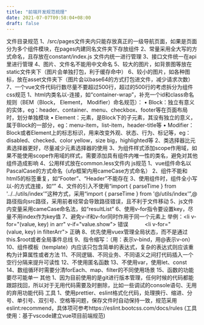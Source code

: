 ```yaml
---
title: "前端开发规范梳理"
date: 2021-07-07T09:58:04+08:00
draft: false
---
```


文件目录规范
1、/src/pages文件夹内只能存放真正的一级导航页面，如果是页面分为多个组件模块，在pages内建同名文件夹下存放组件
2、常量采用全大写的方式命名，且存放在constant/index.js 文件内统一进行管理
3、接口文件统一在api里进行管理
4、图片、文件名不能用中文命名
5、较大的图片，如背景图等放在static文件夹下（图片会单独打包，利于缓存命中）
6、较小的图片，如各种图标，放在asset文件夹下（图片会以base64的方式打包进文件，减少请求次数）
7、一个vue文件代码行数尽量不要超过500行，超过的500行的考虑拆分为组件
css规范
1、html内类名以-连接，如“container-wrap”，补充一个id和class命名规则（BEM（Block， Element， Modifier）命名规范）：
•	Block：独立有意义的实体，eg：header、container、menu、checkbox、footer等在页面布局时，划分单独模块
•	Element：元素，是Block下的子元素，其没有独立的意义，属于Block的一部分，eg：menu-item，list-item，header-title等
•	Modifier：Block或者Element上的标志标识，用来改变外观、状态、行为、标记等，eg：disabled、checked、color yellow，size big，highlighted等
2、类选择器比元素选择器更好，尽量减少元素选择器的使用
3、为组件样式添加scope作用域，如果不能使用scope作用域的样式，需要添加具有组件内唯一性的类名，避免对其他组件造成影响
4、公用样式放在common.less文件内
js规范
1、vue组件命名以PascalCase的方式命名（ufp框架内用cameCase方式命名）
2、组件不能和html5的标签重复，如“Footer”、“Header”不能存在
3、使用组件时，组件全小写以-的方式连接，如“<date-pick></date-pick>”
4、文件的引入不使用“import { parseTime } from '../../utils/index'”这种方式，采用“import { parseTime } from '@/utils/index'”,@路径指向src路径，采用前者经常会导致路径错误，且不利于文件移动
5、js文件内变量采用cameCase命名法，如“resultList”
6、使用v-for指令要设置key，尽量不用index作为key值
7、避免v-if和v-for同时作用于同一个元素上
举例：<li v-for="(value, key) in arr" v-if="value.show"></li> 错误
          <li v-for="(value, key) in filterArr"></li> 正确
8、优先使用vuex管理全局状态，而不是通过this.$root或者全局事件总线
9、指令缩写：（用：表示v-bind，用@表示v-on）
10、组件模板（template）内应该只包含简单的表达式，复杂的表达式则应该重构为计算属性或者方法
11、不同逻辑、不同业务、不同语义之间打代码插入一个空行分隔来提升可读性
12、不使用匿名函数
13、不使用var，使用let、const
14、数组循环时需要分清forEach、map、filter的不同使用场景
15、函数的功能要尽可能单一
其他
1、因为目前使用的是git进行版本管理，任何时候的代码都能跟踪找回，所以对于无用代码需要及时删除，比如一些调试的console语句、无用的弃用功能代码
工具
1、使用prettier、eslint格式化代码，处理换行、缩进、分号、单引号、双引号、空格等问题，保存文件时自动保持一致，规范采用eslint:recommend，具体项可参考https://eslint.bootcss.com/docs/rules (工具使用：基于vscode建立vue项目前端规范)
